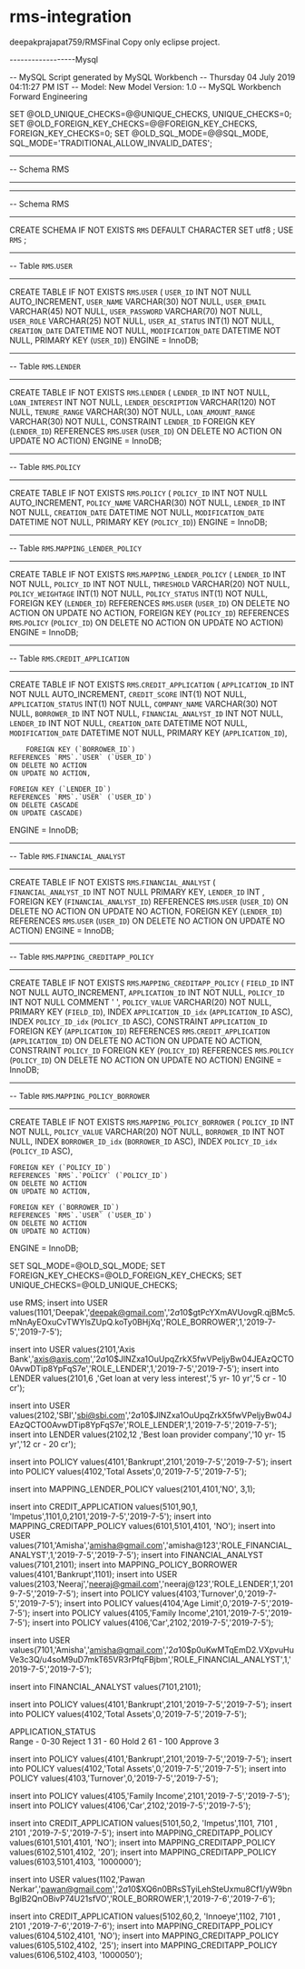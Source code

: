 # rms-integration



deepakprajapat759/RMSFinal
Copy only eclipse project.


------------------Mysql

-- MySQL Script generated by MySQL Workbench
-- Thursday 04 July 2019 04:11:27 PM IST
-- Model: New Model    Version: 1.0
-- MySQL Workbench Forward Engineering

SET @OLD_UNIQUE_CHECKS=@@UNIQUE_CHECKS, UNIQUE_CHECKS=0;
SET @OLD_FOREIGN_KEY_CHECKS=@@FOREIGN_KEY_CHECKS, FOREIGN_KEY_CHECKS=0;
SET @OLD_SQL_MODE=@@SQL_MODE, SQL_MODE='TRADITIONAL,ALLOW_INVALID_DATES';

-- -----------------------------------------------------
-- Schema RMS
-- -----------------------------------------------------

-- -----------------------------------------------------
-- Schema RMS
-- -----------------------------------------------------
CREATE SCHEMA IF NOT EXISTS `RMS` DEFAULT CHARACTER SET utf8 ;
USE `RMS` ;

-- -----------------------------------------------------
-- Table `RMS`.`USER`
-- -----------------------------------------------------
CREATE TABLE IF NOT EXISTS `RMS`.`USER` (
  `USER_ID` INT NOT NULL AUTO_INCREMENT,
  `USER_NAME` VARCHAR(30) NOT NULL,
  `USER_EMAIL` VARCHAR(45) NOT NULL,
  `USER_PASSWORD` VARCHAR(70) NOT NULL,
  `USER_ROLE` VARCHAR(25) NOT NULL,
  `USER_AI_STATUS` INT(1) NOT NULL,
  `CREATION_DATE` DATETIME NOT NULL,
  `MODIFICATION_DATE` DATETIME NOT NULL,
  PRIMARY KEY (`USER_ID`))
ENGINE = InnoDB;


-- -----------------------------------------------------
-- Table `RMS`.`LENDER`
-- -----------------------------------------------------
CREATE TABLE IF NOT EXISTS `RMS`.`LENDER` (
  `LENDER_ID` INT NOT NULL,
  `LOAN_INTEREST` INT NOT NULL,
  `LENDER_DESCRIPTION` VARCHAR(120) NOT NULL,
  `TENURE_RANGE` VARCHAR(30) NOT NULL,
  `LOAN_AMOUNT_RANGE` VARCHAR(30) NOT NULL,
      CONSTRAINT `LENDER_ID`
    FOREIGN KEY (`LENDER_ID`)
    REFERENCES `RMS`.`USER` (`USER_ID`)
    ON DELETE NO ACTION
    ON UPDATE NO ACTION)
ENGINE = InnoDB;


-- -----------------------------------------------------
-- Table `RMS`.`POLICY`
-- -----------------------------------------------------
CREATE TABLE IF NOT EXISTS `RMS`.`POLICY` (
  `POLICY_ID` INT NOT NULL AUTO_INCREMENT,
  `POLICY_NAME` VARCHAR(30) NOT NULL,
  `LENDER_ID` INT NOT NULL,
  `CREATION_DATE` DATETIME NOT NULL,
  `MODIFICATION_DATE` DATETIME NOT NULL,
  PRIMARY KEY (`POLICY_ID`))
ENGINE = InnoDB;


-- -----------------------------------------------------
-- Table `RMS`.`MAPPING_LENDER_POLICY`
-- -----------------------------------------------------
CREATE TABLE IF NOT EXISTS `RMS`.`MAPPING_LENDER_POLICY` (
  `LENDER_ID` INT NOT NULL,
  `POLICY_ID` INT NOT NULL,
  `THRESHOLD` VARCHAR(20) NOT NULL,
  `POLICY_WEIGHTAGE` INT(1) NOT NULL,
  `POLICY_STATUS` INT(1) NOT NULL,
      FOREIGN KEY (`LENDER_ID`)
    REFERENCES `RMS`.`USER` (`USER_ID`)
    ON DELETE NO ACTION
    ON UPDATE NO ACTION,
      FOREIGN KEY (`POLICY_ID`)
    REFERENCES `RMS`.`POLICY` (`POLICY_ID`)
    ON DELETE NO ACTION
    ON UPDATE NO ACTION)
ENGINE = InnoDB;


-- -----------------------------------------------------
-- Table `RMS`.`CREDIT_APPLICATION`
-- -----------------------------------------------------
CREATE TABLE IF NOT EXISTS `RMS`.`CREDIT_APPLICATION` (
  `APPLICATION_ID` INT NOT NULL AUTO_INCREMENT,
  `CREDIT_SCORE` INT(1) NOT NULL,
  `APPLICATION_STATUS` INT(1) NOT NULL,
  `COMPANY_NAME` VARCHAR(30) NOT NULL,
  `BORROWER_ID` INT NOT NULL,
  `FINANCIAL_ANALYST_ID` INT NOT NULL,
  `LENDER_ID` INT NOT NULL,
  `CREATION_DATE` DATETIME NOT NULL,
  `MODIFICATION_DATE` DATETIME NOT NULL,
  PRIMARY KEY (`APPLICATION_ID`),

        FOREIGN KEY (`BORROWER_ID`)
    REFERENCES `RMS`.`USER` (`USER_ID`)
    ON DELETE NO ACTION
    ON UPDATE NO ACTION,
     
    FOREIGN KEY (`LENDER_ID`)
    REFERENCES `RMS`.`USER` (`USER_ID`)
    ON DELETE CASCADE
    ON UPDATE CASCADE)
ENGINE = InnoDB;


-- -----------------------------------------------------
-- Table `RMS`.`FINANCIAL_ANALYST`
-- -----------------------------------------------------
CREATE TABLE IF NOT EXISTS `RMS`.`FINANCIAL_ANALYST` (
  `FINANCIAL_ANALYST_ID` INT NOT NULL PRIMARY KEY,
  `LENDER_ID` INT ,
        FOREIGN KEY (`FINANCIAL_ANALYST_ID`)
    REFERENCES `RMS`.`USER` (`USER_ID`)
    ON DELETE NO ACTION
    ON UPDATE NO ACTION,
    FOREIGN KEY (`LENDER_ID`)
    REFERENCES `RMS`.`USER` (`USER_ID`)
    ON DELETE NO ACTION
    ON UPDATE NO ACTION)
ENGINE = InnoDB;


-- -----------------------------------------------------
-- Table `RMS`.`MAPPING_CREDITAPP_POLICY`
-- -----------------------------------------------------
CREATE TABLE IF NOT EXISTS `RMS`.`MAPPING_CREDITAPP_POLICY` (
  `FIELD_ID` INT NOT NULL AUTO_INCREMENT,
  `APPLICATION_ID` INT NOT NULL,
  `POLICY_ID` INT NOT NULL COMMENT '	',
  `POLICY_VALUE` VARCHAR(20) NOT NULL,
  PRIMARY KEY (`FIELD_ID`),
  INDEX `APPLICATION_ID_idx` (`APPLICATION_ID` ASC),
  INDEX `POLICY_ID_idx` (`POLICY_ID` ASC),
  CONSTRAINT `APPLICATION_ID`
    FOREIGN KEY (`APPLICATION_ID`)
    REFERENCES `RMS`.`CREDIT_APPLICATION` (`APPLICATION_ID`)
    ON DELETE NO ACTION
    ON UPDATE NO ACTION,
  CONSTRAINT `POLICY_ID`
    FOREIGN KEY (`POLICY_ID`)
    REFERENCES `RMS`.`POLICY` (`POLICY_ID`)
    ON DELETE NO ACTION
    ON UPDATE NO ACTION)
ENGINE = InnoDB;


-- -----------------------------------------------------
-- Table `RMS`.`MAPPING_POLICY_BORROWER`
-- -----------------------------------------------------
CREATE TABLE IF NOT EXISTS `RMS`.`MAPPING_POLICY_BORROWER` (
  `POLICY_ID` INT NOT NULL,
  `POLICY_VALUE` VARCHAR(20) NOT NULL,
  `BORROWER_ID` INT NOT NULL,
  INDEX `BORROWER_ID_idx` (`BORROWER_ID` ASC),
  INDEX `POLICY_ID_idx` (`POLICY_ID` ASC),
  
    FOREIGN KEY (`POLICY_ID`)
    REFERENCES `RMS`.`POLICY` (`POLICY_ID`)
    ON DELETE NO ACTION
    ON UPDATE NO ACTION,

    FOREIGN KEY (`BORROWER_ID`)
    REFERENCES `RMS`.`USER` (`USER_ID`)
    ON DELETE NO ACTION
    ON UPDATE NO ACTION)
ENGINE = InnoDB;


SET SQL_MODE=@OLD_SQL_MODE;
SET FOREIGN_KEY_CHECKS=@OLD_FOREIGN_KEY_CHECKS;
SET UNIQUE_CHECKS=@OLD_UNIQUE_CHECKS;






use RMS;
insert into USER values(1101,'Deepak','deepak@gmail.com','$2a$10$gtPcYXmAVUovgR.qjBMc5.mNnAyEOxuCvTWYlsZUpQ.koTy0BHjXq','ROLE_BORROWER',1,'2019-7-5','2019-7-5');

insert into USER values(2101,'Axis Bank','axis@axis.com','$2a$10$JlNZxa1OuUpqZrkX5fwVPeljyBw04JEAzQCTO0AvwDTip8YpFqS7e','ROLE_LENDER',1,'2019-7-5','2019-7-5');
insert into LENDER values(2101,6 ,'Get loan at very less interest','5 yr- 10 yr','5 cr - 10 cr');


insert into USER values(2102,'SBI','sbi@sbi.com','$2a$10$JlNZxa1OuUpqZrkX5fwVPeljyBw04JEAzQCTO0AvwDTip8YpFqS7e','ROLE_LENDER',1,'2019-7-5','2019-7-5');
insert into LENDER values(2102,12 ,'Best loan provider company','10 yr- 15 yr','12 cr - 20 cr');


insert into POLICY values(4101,'Bankrupt',2101,'2019-7-5','2019-7-5');
insert into POLICY values(4102,'Total Assets',0,'2019-7-5','2019-7-5');

insert into MAPPING_LENDER_POLICY values(2101,4101,'NO', 3,1);

insert into CREDIT_APPLICATION values(5101,90,1, 'Impetus',1101,0,2101,'2019-7-5','2019-7-5');
insert into MAPPING_CREDITAPP_POLICY values(6101,5101,4101, 'NO');
insert into USER values(7101,'Amisha','amisha@gmail.com','amisha@123','ROLE_FINANCIAL_ANALYST',1,'2019-7-5','2019-7-5');
insert into FINANCIAL_ANALYST values(7101,2101);
insert into MAPPING_POLICY_BORROWER values(4101,'Bankrupt',1101);
insert into USER values(2103,'Neeraj','neeraj@gmail.com','neeraj@123','ROLE_LENDER',1,'2019-7-5','2019-7-5');
insert into POLICY values(4103,'Turnover',0,'2019-7-5','2019-7-5');
insert into POLICY values(4104,'Age Limit',0,'2019-7-5','2019-7-5');
insert into POLICY values(4105,'Family Income',2101,'2019-7-5','2019-7-5');
insert into POLICY values(4106,'Car',2102,'2019-7-5','2019-7-5');






insert into USER values(7101,'Amisha','amisha@gmail.com','$2a$10$p0uKwMTqEmD2.VXpvuHuVe3c3Q/u4soM9uD7mkT65VR3rPfqFBjbm','ROLE_FINANCIAL_ANALYST',1,'2019-7-5','2019-7-5');

insert into FINANCIAL_ANALYST values(7101,2101);

insert into POLICY values(4101,'Bankrupt',2101,'2019-7-5','2019-7-5');
insert into POLICY values(4102,'Total Assets',0,'2019-7-5','2019-7-5');


                     
APPLICATION_STATUS        
Range - 0-30         Reject    1
        31 - 60      Hold      2
        61 - 100     Approve   3  
         
         
insert into POLICY values(4101,'Bankrupt',2101,'2019-7-5','2019-7-5');
insert into POLICY values(4102,'Total Assets',0,'2019-7-5','2019-7-5');
insert into POLICY values(4103,'Turnover',0,'2019-7-5','2019-7-5');

insert into POLICY values(4105,'Family Income',2101,'2019-7-5','2019-7-5');
insert into POLICY values(4106,'Car',2102,'2019-7-5','2019-7-5');



insert into CREDIT_APPLICATION values(5101,50,2, 'Impetus',1101, 7101 , 2101 ,'2019-7-5','2019-7-5');
insert into MAPPING_CREDITAPP_POLICY values(6101,5101,4101, 'NO');
insert into MAPPING_CREDITAPP_POLICY values(6102,5101,4102, '20');
insert into MAPPING_CREDITAPP_POLICY values(6103,5101,4103, '1000000');




insert into USER values(1102,'Pawan Nerkar','pawan@gmail.com','$2a$10$XQ6n0BRsSTyiLehSteUxmu8Cf1/yW9bnBglB2QnOBivP74U21sfVO','ROLE_BORROWER',1,'2019-7-6','2019-7-6');


insert into CREDIT_APPLICATION values(5102,60,2, 'Innoeye',1102, 7101 , 2101 ,'2019-7-6','2019-7-6');
insert into MAPPING_CREDITAPP_POLICY values(6104,5102,4101, 'NO');
insert into MAPPING_CREDITAPP_POLICY values(6105,5102,4102, '25');
insert into MAPPING_CREDITAPP_POLICY values(6106,5102,4103, '1000050');


